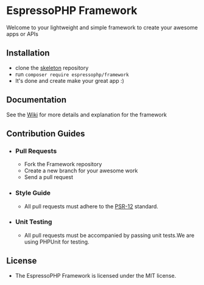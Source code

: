 # EspressoPHP Framework

Welcome to your lightweight and simple framework to create your awesome apps or APIs

## Installation

- clone the [skeleton](https://www.github.com/espressophp/skeleton) repository
- run ```composer require espressophp/framework```
- It's done and create make your great app :)

## Documentation

See the [Wiki](https://github.com/espressoPHP/framework/wiki) for more details and explanation for the framework

## Contribution Guides

- ### Pull Requests

  - Fork the Framework repository
  - Create a new branch for your awesome work
  - Send a pull request

- ### Style Guide

  - All pull requests must adhere to the [PSR-12](https://www.php-fig.org/psr/psr-12/) standard.

- ### Unit Testing

  - All pull requests must be accompanied by passing unit tests.We are using PHPUnit for testing.

## License

- The EspressoPHP Framework is licensed under the MIT license.
